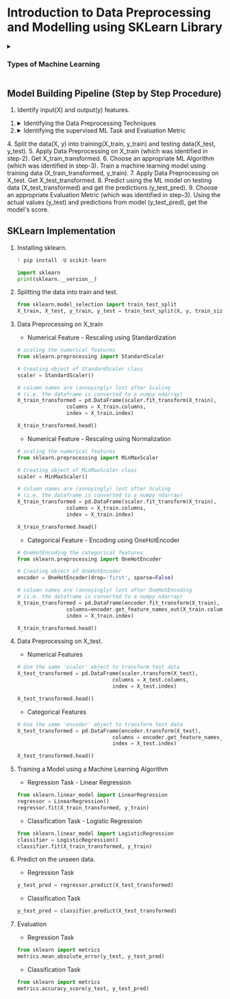 # Introduction to Data Preprocessing and Modelling using SKLearn Library

<details>
	<summary><h3>Types of Machine Learning</h3></summary>
	<ol>
		<li><details>
			<summary><h4>Supervised Learning</h4></summary>
			<ul>
				<li>Classification Task</li>
				<li>Regression Task</li>
			</ul>
			<details>
			<summary><h5>Below Mentioned are the approaches to solve the classification and regression tasks:</h5></summary>
			<ul>
				<li><b>Distance Based Approach:</b> KNeighborsClassifier and KNeighborsRegressor</li>
				<li><b>Rule Based Approach:</b> DecisionTreeClassifier and DecisionTreeRegressor</li>
				<li><b>Probability Based Approach:</b> Naive Bayes for classification</li>
				<li><b>Boundary Based Approach:</b> LogisticRegression and SVC  for classification & LinearRegression for Regression</li>
				<li><b>Ensemble Based Approach:</b> RandomForestClassifier, GBDTClassifier, etc... for Classification & RandomForestRegressor, GBDTRegressor, etc... for Regression</li>
				<li><b>Deep Learning Based Approach:</b> ANN for Classification and ANN for Regression</li>
			</ul>
			</details>
		</details></li>
		<li><details>
			<summary><h4>Unsupervised Learning</h4></summary>
			<ul>
				<li>Clustering Task</li>
				<li>Dimensionality Reduction Task</li>
			</ul>
		</details></li>
		<li><h4>Reinforcement Learning</h4></li>
	</ol>
</details>

## Model Building Pipeline (Step by Step Procedure)
1. Identify input(X) and output(y) features.
<ol>
	<li><details>
	<summary>Identifying the Data Preprocessing Techniques</summary>
		- Identify the data preprocessing techniques by analysing the input variables (i.e. X).  
		- For Numerical Data  
			- Data Cleaning Steps - Outliers and Missing Values  
			- Data Transformation Techniques - Standardization and Normalization  
		- For Categorical Data  
			- Data Cleaning Steps - Outliers and Missing Values  
			- Data Transformation Techniques - One Hot Encoding / Dummy Encoding and Label Encoding  
		- For Text Data  
			- Data Cleaning Steps -  
				a. Removing Special Characters, Punctuations, etc..  
					b. Converting to lower cases  
					c. Removing Stop Words  
					d. Lemmatization / Stemming  
			- Data Transformation Techniques(Feature Extraction or Vectorization Techniques) - Bag of Words, Term Frequency Inverse Document Frequency (TF IDF), Word2Vec, GloVe, FastText, RNN, LSTMs, GRUs, Embeddings from Language Models (ELMo), Bidirectional Encoder Representation from Transformers (BERT)  
		- For Image Data  
			- Data Cleaning Steps -   
			- Data Transformation Techniques(Feature Extraction or Vectorization Techniques) - Flattening, Convolutional Neural Network + Flattening (architechtures like: VGGNet, AlexNet, Inception Module (GoogleNet), ResNet, MobileNet, EfficientNet, etc...), VisionTransformers  
		- Audio Data  
			- Data Cleaning Steps -   
			- Data Transformation Techniques(Feature Extraction or Vectorization Techniques) - Mel Scaled Filter Bank, Mel Frequency Cepstral Coefficients (MFCC)  
	</details></li>
	<li><details>
	<summary>Identifying the supervised ML Task and Evaluation Metric</summary>
		- Identify the task by analysing the target variable (i.e. y).
		- For Classification:
			- Algorithm - Logistic Regression, SVC, KNeighborsClassifier, DecisionTreeClassifier, RandomForestClassifier, GBDTClassifier, etc
			- Evaluation Metric - Accuracy, Confusion Metric, Precision, Recall, ROC AUC, Log Loss, etc
		- For Regression:
			- Algorithm - Linear Regression, SVC, KNeighborsRegressor, DecisionTreeRegressor, RandomForestRegressor, GBDTRegressor, etc
			- Evaluation Metric - Mean Square Error, Root Mean Square Error, Mean Absolute Error, R Square, Adjusted R Square, etc
	</details></li>
</ol>
4. Split the data(X, y) into training(X_train, y_train) and testing data(X_test, y_test).
5. Apply Data Preprocessing on X_train (which was identified in step-2). Get X_train_transformed.
6. Choose an appropriate ML Algorithm (which was identified in step-3). Train a machine learning model using training data (X_train_transformed, y_train).
7. Apply Data Preprocessing on X_test. Get X_test_transformed.
8. Predict using the ML model on testing data (X_test_transformed) and get the predictions (y_test_pred).
9. Choose an appropriate Evaluation Metric (which was identified in step-3). Using the actual values (y_test) and predictions from model (y_test_pred), get the model's score.

## SKLearn Implementation
1. Installing sklearn.
	```python
	! pip install -U scikit-learn
	```  
	
	```python
	import sklearn
	print(sklearn.__version__)
	```
2. Splitting the data into train and test.
	```python
	from sklearn.model_selection import train_test_split
	X_train, X_test, y_train, y_test = train_test_split(X, y, train_size=0.7, random_state=100)	
	```
3. Data Preprocessing on X_train
	- Numerical Feature - Rescaling using Standardization
	```python
	# scaling the numerical features
	from sklearn.preprocessing import StandardScaler
	
	# Creating object of StandardScaler class
	scaler = StandardScaler()

	# column names are (annoyingly) lost after Scaling
	# (i.e. the dataframe is converted to a numpy ndarray)
	X_train_transformed = pd.DataFrame(scaler.fit_transform(X_train), 
					columns = X_train.columns, 
					index = X_train.index)

	X_train_transformed.head()
	```
	- Numerical Feature - Rescaling using Normalization
	```python
	# scaling the numerical features
	from sklearn.preprocessing import MinMaxScaler
	
	# Creating object of MinMaxScaler class
	scaler = MinMaxScaler()

	# column names are (annoyingly) lost after Scaling
	# (i.e. the dataframe is converted to a numpy ndarray)
	X_train_transformed = pd.DataFrame(scaler.fit_transform(X_train), 
					columns = X_train.columns, 
					index = X_train.index)

	X_train_transformed.head()
	```
	- Categorical Feature - Encoding using OneHotEncoder
	```python
	# OneHotEncoding the categorical features
	from sklearn.preprocessing import OneHotEncoder
	
	# Creating object of OneHotEncoder
	encoder = OneHotEncoder(drop='first', sparse=False)

	# column names are (annoyingly) lost after OneHotEncoding
	# (i.e. the dataframe is converted to a numpy ndarray)
	X_train_transformed = pd.DataFrame(encoder.fit_transform(X_train), 
					columns=encoder.get_feature_names_out(X_train.columns), 
					index = X_train.index)

	X_train_transformed.head()
	```
4. Data Preprocessing on X_test.
	- Numerical Features
	```python
	# Use the same 'scaler' object to transform test data
	X_test_transformed = pd.DataFrame(scaler.transform(X_test), 
                                   columns = X_test.columns, 
                                   index = X_test.index)

	X_test_transformed.head()
	```
	- Categorical Features
	```python
	# Use the same 'encoder' object to transform test data
	X_test_transformed = pd.DataFrame(encoder.transform(X_test), 
                                   columns = encoder.get_feature_names_out(X_train.columns), 
                                   index = X_test.index)

	X_test_transformed.head()
	```
5. Training a Model using a Machine Learning Algorithm
	- Regression Task - Linear Regression
	```python
	from sklearn.linear_model import LinearRegression
	regressor = LinearRegression()
	regressor.fit(X_train_transformed, y_train)
	```
	- Classification Task - Logistic Regression
	```python
	from sklearn.linear_model import LogisticRegression
	classifier = LogisticRegression()
	classifier.fit(X_train_transformed, y_train)
	```
6. Predict on the unseen data.
	- Regression Task
	```python
	y_test_pred = regressor.predict(X_test_transformed)
	```
	- Classification Task
	```python
	y_test_pred = classifier.predict(X_test_transformed)
	```
7. Evaluation
	- Regression Task 
	```python
	from sklearn import metrics
	metrics.mean_absolute_error(y_test, y_test_pred)
	```
	- Classification Task
	```python
	from sklearn import metrics
	metrics.accuracy_score(y_test, y_test_pred)
	```
